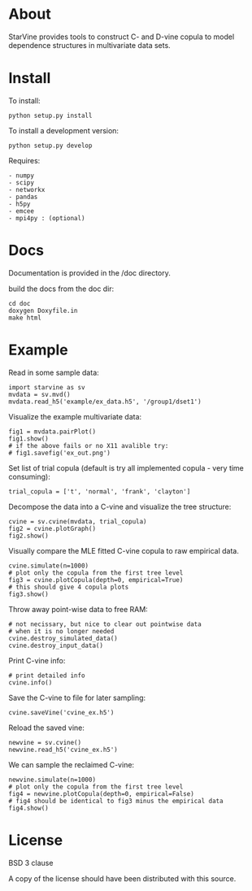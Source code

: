 About
========

StarVine provides tools to construct C- and D-vine copula to model
dependence structures in multivariate data sets.

Install
========

To install:

    python setup.py install

To install a development version:

    python setup.py develop

Requires:

    - numpy
    - scipy
    - networkx
    - pandas
    - h5py
    - emcee
    - mpi4py : (optional)

Docs
=====

Documentation is provided in the /doc directory.

build the docs from the doc dir:

    cd doc
    doxygen Doxyfile.in
    make html

Example
========

Read in some sample data:

    import starvine as sv
    mvdata = sv.mvd()
    mvdata.read_h5('example/ex_data.h5', '/group1/dset1')

Visualize the example multivariate data:

    fig1 = mvdata.pairPlot()
    fig1.show()
    # if the above fails or no X11 avalible try:
    # fig1.savefig('ex_out.png')

Set list of trial copula (default is try all implemented copula - very time consuming):

    trial_copula = ['t', 'normal', 'frank', 'clayton']

Decompose the data into a C-vine and visualize the tree structure:

    cvine = sv.cvine(mvdata, trial_copula)
    fig2 = cvine.plotGraph()
    fig2.show()

Visually compare the MLE fitted C-vine copula to raw empirical data.

    cvine.simulate(n=1000)
    # plot only the copula from the first tree level
    fig3 = cvine.plotCopula(depth=0, empirical=True)
    # this should give 4 copula plots
    fig3.show()

Throw away point-wise data to free RAM:

    # not necissary, but nice to clear out pointwise data
    # when it is no longer needed
    cvine.destroy_simulated_data()
    cvine.destroy_input_data()

Print C-vine info:

    # print detailed info
    cvine.info()

Save the C-vine to file for later sampling:

    cvine.saveVine('cvine_ex.h5')

Reload the saved vine:

    newvine = sv.cvine()
    newvine.read_h5('cvine_ex.h5')

We can sample the reclaimed C-vine:

    newvine.simulate(n=1000)
    # plot only the copula from the first tree level
    fig4 = newvine.plotCopula(depth=0, empirical=False)
    # fig4 should be identical to fig3 minus the empirical data
    fig4.show()


License
========

BSD 3 clause

A copy of the license should have been distributed with this source.
